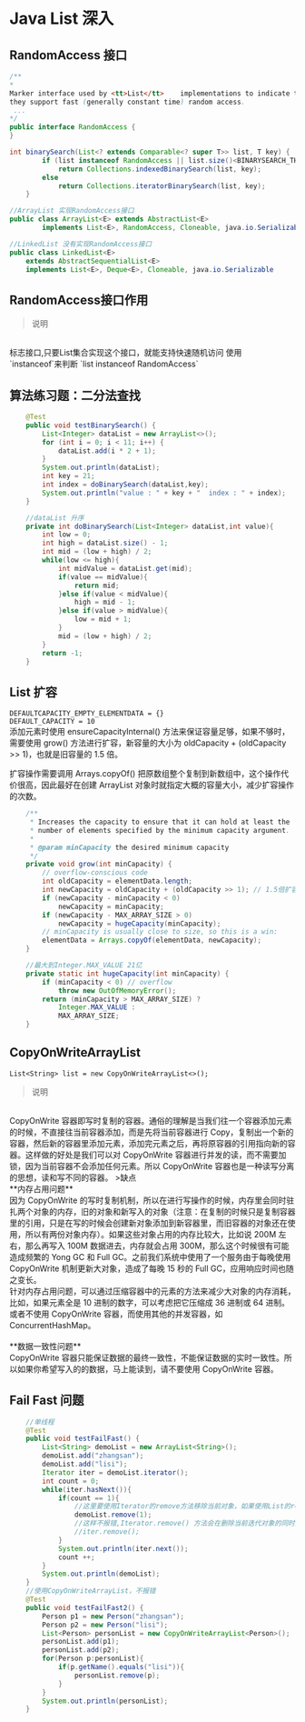# Java List 深入

## RandomAccess 接口

```java
/**
* 
Marker interface used by <tt>List</tt>    implementations to indicate that
they support fast (generally constant time) random access.
 ...
*/
public interface RandomAccess {
}

int binarySearch(List<? extends Comparable<? super T>> list, T key) {
        if (list instanceof RandomAccess || list.size()<BINARYSEARCH_THRESHOLD)
            return Collections.indexedBinarySearch(list, key);
        else
            return Collections.iteratorBinarySearch(list, key);
    }
```

```java
//ArrayList 实现RandomAccess接口
public class ArrayList<E> extends AbstractList<E>
        implements List<E>, RandomAccess, Cloneable, java.io.Serializable
```  

```java
//LinkedList 没有实现RandomAccess接口
public class LinkedList<E>
    extends AbstractSequentialList<E>
    implements List<E>, Deque<E>, Cloneable, java.io.Serializable
```

## RandomAccess接口作用

>说明
</br>
标志接口,只要List集合实现这个接口，就能支持快速随机访问
使用</br>`instanceof`来判断
`list instanceof RandomAccess`

## 算法练习题：二分法查找

```java
    @Test
    public void testBinarySearch() {
        List<Integer> dataList = new ArrayList<>();
        for (int i = 0; i < 11; i++) {
            dataList.add(i * 2 + 1);
        }
        System.out.println(dataList);
        int key = 21;
        int index = doBinarySearch(dataList,key);
        System.out.println("value : " + key + "  index : " + index);
    }

    //dataList 升序
    private int doBinarySearch(List<Integer> dataList,int value){
        int low = 0;
        int high = dataList.size() - 1;
        int mid = (low + high) / 2;
        while(low <= high){
            int midValue = dataList.get(mid);
            if(value == midValue){
                return mid;
            }else if(value < midValue){
                high = mid - 1;
            }else if(value > midValue){
                low = mid + 1;
            }
            mid = (low + high) / 2;
        }
        return -1;
    }
```

## List 扩容

`DEFAULTCAPACITY_EMPTY_ELEMENTDATA = {}`
</br>
`DEFAULT_CAPACITY = 10`
</br>
添加元素时使用 ensureCapacityInternal() 方法来保证容量足够，如果不够时，需要使用 grow() 方法进行扩容，新容量的大小为 oldCapacity + (oldCapacity >> 1)，也就是旧容量的 1.5 倍。

扩容操作需要调用 Arrays.copyOf() 把原数组整个复制到新数组中，这个操作代价很高，因此最好在创建 ArrayList 对象时就指定大概的容量大小，减少扩容操作的次数。

```java
    /**
     * Increases the capacity to ensure that it can hold at least the
     * number of elements specified by the minimum capacity argument.
     *
     * @param minCapacity the desired minimum capacity
     */
    private void grow(int minCapacity) {
        // overflow-conscious code
        int oldCapacity = elementData.length;
        int newCapacity = oldCapacity + (oldCapacity >> 1); // 1.5倍扩容
        if (newCapacity - minCapacity < 0)
            newCapacity = minCapacity;
        if (newCapacity - MAX_ARRAY_SIZE > 0)
            newCapacity = hugeCapacity(minCapacity);
        // minCapacity is usually close to size, so this is a win:
        elementData = Arrays.copyOf(elementData, newCapacity);
    }
```

```java
    //最大到Integer.MAX_VALUE 21亿
    private static int hugeCapacity(int minCapacity) {
        if (minCapacity < 0) // overflow
            throw new OutOfMemoryError();
        return (minCapacity > MAX_ARRAY_SIZE) ?
            Integer.MAX_VALUE :
            MAX_ARRAY_SIZE;
    }
```

## CopyOnWriteArrayList

`List<String> list = new CopyOnWriteArrayList<>();`
>说明
</br>
CopyOnWrite 容器即写时复制的容器。通俗的理解是当我们往一个容器添加元素的时候，不直接往当前容器添加，而是先将当前容器进行 Copy，复制出一个新的容器，然后新的容器里添加元素，添加完元素之后，再将原容器的引用指向新的容器。这样做的好处是我们可以对 CopyOnWrite 容器进行并发的读，而不需要加锁，因为当前容器不会添加任何元素。所以 CopyOnWrite 容器也是一种读写分离的思想，读和写不同的容器。
>缺点
</br>
**内存占用问题**
</br>
因为 CopyOnWrite 的写时复制机制，所以在进行写操作的时候，内存里会同时驻扎两个对象的内存，旧的对象和新写入的对象（注意：在复制的时候只是复制容器里的引用，只是在写的时候会创建新对象添加到新容器里，而旧容器的对象还在使用，所以有两份对象内存）。如果这些对象占用的内存比较大，比如说 200M 左右，那么再写入 100M 数据进去，内存就会占用 300M，那么这个时候很有可能造成频繁的 Yong GC 和 Full GC。之前我们系统中使用了一个服务由于每晚使用 CopyOnWrite 机制更新大对象，造成了每晚 15 秒的 Full GC，应用响应时间也随之变长。
</br>
针对内存占用问题，可以通过压缩容器中的元素的方法来减少大对象的内存消耗，比如，如果元素全是 10 进制的数字，可以考虑把它压缩成 36 进制或 64 进制。或者不使用 CopyOnWrite 容器，而使用其他的并发容器，如 ConcurrentHashMap。
</br>
</br>
**数据一致性问题**
</br>
CopyOnWrite 容器只能保证数据的最终一致性，不能保证数据的实时一致性。所以如果你希望写入的的数据，马上能读到，请不要使用 CopyOnWrite 容器。

## Fail Fast 问题

```java
    //单线程
    @Test
    public void testFailFast() {
        List<String> demoList = new ArrayList<String>();
        demoList.add("zhangsan");
        demoList.add("lisi");
        Iterator iter = demoList.iterator();
        int count = 0;
        while(iter.hasNext()){
            if(count == 1){
                //这里要使用Iterator的remove方法移除当前对象，如果使用List的remove方法，则同样会出现ConcurrentModificationException    
                demoList.remove(1); 
                //这样不报错,Iterator.remove() 方法会在删除当前迭代对象的同时维护索引的一致性
                //iter.remove();
            }
            System.out.println(iter.next());
            count ++;
        }
        System.out.println(demoList);
    }
    //使用CopyOnWriteArrayList，不报错
    @Test
    public void testFailFast2() {
        Person p1 = new Person("zhangsan");
        Person p2 = new Person("lisi");
        List<Person> personList = new CopyOnWriteArrayList<Person>();
        personList.add(p1);
        personList.add(p2);
        for(Person p:personList){
            if(p.getName().equals("lisi")){
                personList.remove(p);
            }
        }
        System.out.println(personList);
    }
```